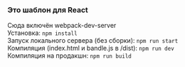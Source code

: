 ### Это шаблон для React  
   Сюда включён webpack-dev-server   
Установка: ```npm install```  
Запуск локального сервера (без сборки): ```npm run start```  
Компиляция (index.html и bandle.js в /dist): ```npm run dev```  
Компиляция на продакшн: ```npm run build```